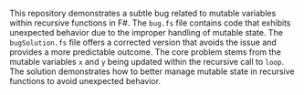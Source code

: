 This repository demonstrates a subtle bug related to mutable variables within recursive functions in F#. The `bug.fs` file contains code that exhibits unexpected behavior due to the improper handling of mutable state. The `bugSolution.fs` file offers a corrected version that avoids the issue and provides a more predictable outcome.  The core problem stems from the mutable variables `x` and `y` being updated within the recursive call to `loop`.  The solution demonstrates how to better manage mutable state in recursive functions to avoid unexpected behavior.